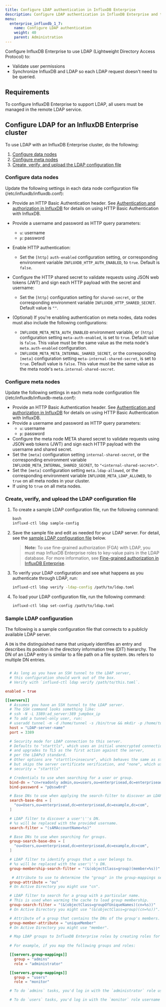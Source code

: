 ```yaml
---
title: Configure LDAP authentication in InfluxDB Enterprise
description: Configure LDAP authentication in InfluxDB Enterprise and test LDAP connectivity.
menu:
  enterprise_influxdb_1_7:
    name: Configure LDAP authentication
    weight: 40
    parent: Administration
---
```


Configure InfluxDB Enterprise to use LDAP (Lightweight Directory Access Protocol) to:

- Validate user permissions
- Synchronize InfluxDB and LDAP so each LDAP request doesn't need to be queried.

## Requirements

To configure InfluxDB Enterprise to support LDAP, all users must be managed in the remote LDAP service.

## Configure LDAP for an InfluxDB Enterprise cluster

To use LDAP with an InfluxDB Enterprise cluster, do the following:

1. [Configure data nodes](#configure-data-nodes)
2. [Configure meta nodes](#configure-meta-nodes)
3. [Create, verify, and upload the LDAP configuration file](#create-verify-and-upload-the-ldap-configuration-file)

### Configure data nodes

Update the following settings in each data node configuration file (/etc/influxdb/influxdb.conf):

- Provide an HTTP Basic Authentication header. See [Authentication and authorization in InfluxDB](/influxdb/v1.7/administration/authentication_and_authorization/) for details on using HTTP Basic Authentication with InfluxDB.
- Provide a username and password as HTTP query parameters:
  - `u`: username
  - `p`: password
- Enable HTTP authentication:
  - Set the `[http]` `auth-enabled` configuration setting, or corresponding environment variable `INFLUXDB_HTTP_AUTH_ENABLED`, to `true`. Default is `false`.
- Configure the HTTP shared secret to validate requests using JSON web tokens (JWT) and sign each HTTP payload with the secret and username:
  - Set the `[http]` configuration setting for `shared-secret`, or the corresponding environment variable `INFLUXDB_HTTP_SHARED_SECRET`. Default value is `""`.
- (Optional) If you're enabling authentication on meta nodes, data nodes must also include the following configurations:

  - `INFLUXDB_META_META_AUTH_ENABLED` environment variable, or `[http]` configuration setting `meta-auth-enabled`, is set to `true`. Default value is `false`. This value must be the same value as the meta node's `meta.auth-enabled` configuration.
  - `INFLUXDB_META_META_INTERNAL_SHARED_SECRET`, or the corresponding `[meta]` configuration setting `meta-internal-shared-secret`, is set to `true`. Default value is `false`. This value must be the same value as the meta node's `meta.internal-shared-secret`.

### Configure meta nodes

Update the following settings in each meta node configuration file (/etc/influxdb/influxdb-meta.conf):

- Provide an HTTP Basic Authentication header. See [Authentication and authorization in InfluxDB](/influxdb/v1.7/administration/authentication_and_authorization/) for details on using HTTP Basic Authentication with InfluxDB.
- Provide a username and password as HTTP query parameters:
  - `u`: username
  - `p`: password
- Configure the meta node META shared secret to validate requests using JSON web tokens (JWT) and sign each HTTP payload with the username and shared secret.
- Set the `[meta]` configuration setting `internal-shared-secret`, or the corresponding environment variable `INFLUXDB_META_INTERNAL_SHARED_SECRET`, to `"<internal-shared-secret>"`.
- Set the `[meta]` configuration setting `meta.ldap-allowed`, or the corresponding environment variable `INFLUXDB_META_LDAP_ALLOWED`, to `true` on all meta nodes in your cluster.
- If using  to `true` on all meta nodes.

### Create, verify, and upload the LDAP configuration file

1. To create a sample LDAP configuration file, run the following command:

    ```js
    bash
    influxd-ctl ldap sample-config
    ```

2. Save the sample file and edit as needed for your LDAP server. For detail, see the [sample LDAP configuration file](#sample-ldap-configuration) below.

    > **Note:** To use fine-grained authorization (FGA) with LDAP, you must map InfluxDB Enterprise roles to key-value pairs in the LDAP database. For more information, see [Fine-grained authorization in InfluxDB Enterprise](/enterprise_influxdb/v1.7/guides/fine-grained-authorization/).

3. To verify your LDAP configuration and see what happens as you authenticate through LDAP, run:

    ```bash
    influxd-ctl ldap verify -ldap-config /path/to/ldap.toml
    ```

4. To load your LDAP configuration file, run the following command:

    ```bash
    influxd-ctl ldap set-config /path/to/ldap.toml
    ```

### Sample LDAP configuration

The following is a sample configuration file that connects to a publicly available LDAP server.

A `DN` is the distinguished name that uniquely identifies an entry and describes its position in the directory information tree (DIT) hierarchy. The DN of an LDAP entry is similar to a file path on a file system. `DNs` refers to multiple DN entries.

```toml

  # As long as you have an SSH tunnel to the LDAP server,
  # this configuration should work out of the box.
  # Verify with `influxd-ctl ldap verify /path/to/this.toml`.

enabled = true

[[servers]]
  # Assumes you have an SSH tunnel to the LDAP server.
  # The SSH command looks something like:
  # ssh -N -L 3389:ad_server:389 jumpbox_ip
  # To add a tunnel-only user, run:
  # useradd tunnel -m -d /home/tunnel -s /bin/true && mkdir -p /home/tunnel/.ssh && cat pubkey >> /home/tunnel/.ssh/authorized_keys
  host = "LDAP-server-name"
  port = 3389

  # Security mode for LDAP connection to this server.
  # Defaults to "starttls", which uses an initial unencrypted connection
  # and upgrades to TLS as the first action against the server,
  # per the LDAPv3 standard.
  # Other options are "starttls+insecure", which behaves the same as starttls
  # but skips the server certificate verification, and "none", which uses an unencrypted connection.
  # security = "starttls"

  # Credentials to use when searching for a user or group.
  bind-dn = "cn=readonly admin,ou=users,ou=enterprisead,dc=enterprisead,dc=example,dc=com"
  bind-password = "p@ssw0rd"

  # Base DNs to use when applying the search-filter to discover an LDAP user.
  search-base-dns = [
    "ou=Users,ou=enterprisead,dc=enterprisead,dc=example,dc=com",
  ]

  # LDAP filter to discover a user'\''s DN.
  # %s will be replaced with the provided username.
  search-filter = "(sAMAccountName=%s)"

  # Base DNs to use when searching for groups.
  group-search-base-dns = [
    "ou=Users,ou=enterprisead,dc=enterprisead,dc=example,dc=com",
  ]

  # LDAP filter to identify groups that a user belongs to.
  # %s will be replaced with the user'\''s DN.
  group-membership-search-filter = "(&(objectClass=group)(member=%s))"

   # Attribute to use to determine the "group" in the group-mappings section.
  group-attribute = "ou"
  # On Active Directory you might use "cn".

  # LDAP filter to search for a group with a particular name.
  # This is used when warming the cache to load group membership.
  group-search-filter = "(&(objectClass=groupOfUniqueNames)(cn=%s))"
  # On Active Directory you might use "(&(objectClass=group)(cn=%s))".

  # Attribute of a group that contains the DNs of the group's members.
  group-member-attribute = "uniqueMember"
  # On Active Directory you might use "member".

  # Map LDAP groups to InfluxDB Enterprise roles by creating roles for all LDAP groups.
  
  # For example, if you map the following groups and roles:

  [[servers.group-mappings]]
    group = "admins"
    role = "administrator"

  [[servers.group-mappings]]
    group = "users"
    role = "monitor"

  # To do `admins` tasks, you'd log in with the `administrator` role username and password.

  # To do `users` tasks, you'd log in with the `monitor` role username and password.
```
